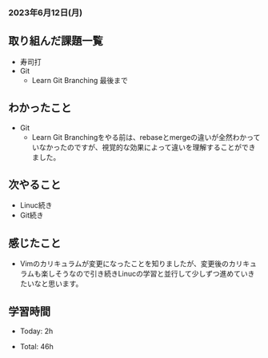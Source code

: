 ### 2023年6月12日(月)

## 取り組んだ課題一覧

- 寿司打
- Git
  - Learn Git Branching  最後まで

## わかったこと

- Git
  - Learn Git Branchingをやる前は、rebaseとmergeの違いが全然わかっていなかったのですが、視覚的な効果によって違いを理解することができました。

## 次やること

- Linuc続き
- Git続き

## 感じたこと

- Vimのカリキュラムが変更になったことを知りましたが、変更後のカリキュラムも楽しそうなので引き続きLinucの学習と並行して少しずつ進めていきたいなと思います。
## 学習時間

- Today: 2h

- Total: 46h